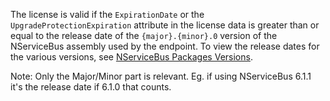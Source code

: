 The license is valid if the `ExpirationDate` or the `UpgradeProtectionExpiration` attribute in the license data is greater than or equal to the release date of the `{major}.{minor}.0` version of the NServiceBus assembly used by the endpoint. To view the release dates for the various versions, see [NServiceBus Packages Versions](/nservicebus/upgrades/all-versions.md).

Note: Only the Major/Minor part is relevant. Eg. if using NServiceBus 6.1.1 it's the release date if 6.1.0 that counts.